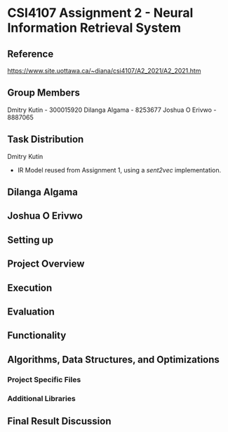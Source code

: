 # CSI4107 Assignment 2 - Neural Information Retrieval System

## Reference

https://www.site.uottawa.ca/~diana/csi4107/A2_2021/A2_2021.htm

## Group Members

Dmitry Kutin - 300015920
Dilanga Algama - 8253677
Joshua O Erivwo - 8887065

## Task Distribution

Dmitry Kutin
- IR Model reused from Assignment 1, using a *sent2vec* implementation.

Dilanga Algama
- 

Joshua O Erivwo
- 

## Setting up

## Project Overview

## Execution

## Evaluation

## Functionality

## Algorithms, Data Structures, and Optimizations

### Project Specific Files

### Additional Libraries

## Final Result Discussion
